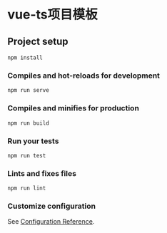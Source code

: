 # vue-ts项目模板

## Project setup
```
npm install
```

### Compiles and hot-reloads for development
```
npm run serve
```

### Compiles and minifies for production
```
npm run build
```

### Run your tests
```
npm run test
```
   
### Lints and fixes files
```
npm run lint
```

### Customize configuration
See [Configuration Reference](https://cli.vuejs.org/config/).
